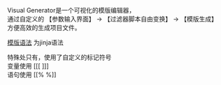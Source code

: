 Visual Generator是一个可视化的模版编辑器，  
通过自定义的 【参数输入界面】 -> 【过滤器脚本自由变换】 -> 【模版生成】  
方便高效的生成项目文件。

[模版语法](https://mozilla.github.io/nunjucks/cn/templating.html "nunjucks") 为jinja语法    

特殊处只有，使用了自定义的标记符号   
变量使用 [[[  ]]]   
语句使用 [[%  %]]  
